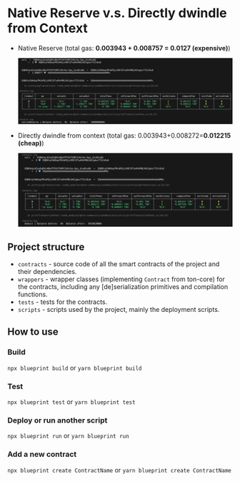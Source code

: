 # Native Reserve v.s. Directly dwindle from Context

- Native Reserve (total gas: **0.003943 + 0.008757 = 0.0127  (expensive)**)
  
    <!-- ![nativeReserve](images/nativeReserve.png) -->
    ![nativeReserve](images/nativereserve.png)

- Directly dwindle from context (total gas: 0.003943+0.008272=**0.012215 (cheap)**)
  
    ![directly](images/directly.png)

## Project structure

-   `contracts` - source code of all the smart contracts of the project and their dependencies.
-   `wrappers` - wrapper classes (implementing `Contract` from ton-core) for the contracts, including any [de]serialization primitives and compilation functions.
-   `tests` - tests for the contracts.
-   `scripts` - scripts used by the project, mainly the deployment scripts.

## How to use

### Build

`npx blueprint build` or `yarn blueprint build`

### Test

`npx blueprint test` or `yarn blueprint test`

### Deploy or run another script

`npx blueprint run` or `yarn blueprint run`

### Add a new contract

`npx blueprint create ContractName` or `yarn blueprint create ContractName`
